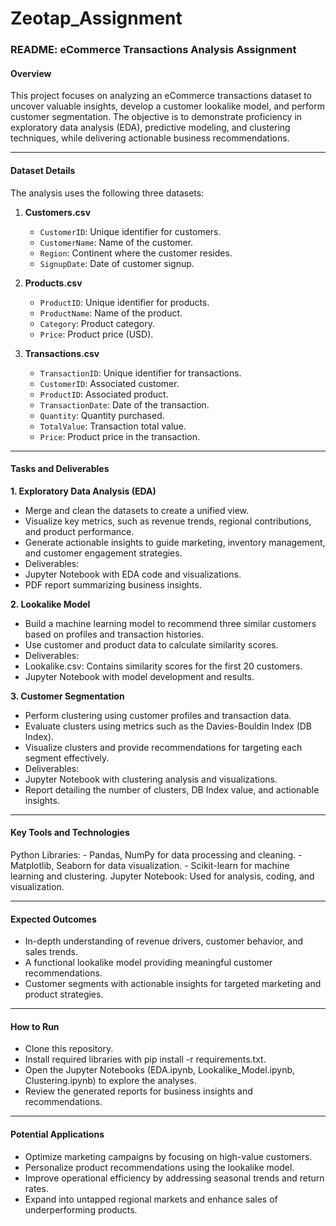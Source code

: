 # Zeotap_Assignment
### README: eCommerce Transactions Analysis Assignment
#### **Overview**
This project focuses on analyzing an eCommerce transactions dataset to uncover valuable insights, develop a customer lookalike model, and perform customer segmentation. The objective is to demonstrate proficiency in exploratory data analysis (EDA), predictive modeling, and clustering techniques, while delivering actionable business recommendations.

---

#### **Dataset Details**
The analysis uses the following three datasets:
1. **Customers.csv**  
   - `CustomerID`: Unique identifier for customers.  
   - `CustomerName`: Name of the customer.  
   - `Region`: Continent where the customer resides.  
   - `SignupDate`: Date of customer signup.

2. **Products.csv**  
   - `ProductID`: Unique identifier for products.  
   - `ProductName`: Name of the product.  
   - `Category`: Product category.  
   - `Price`: Product price (USD).  

3. **Transactions.csv**  
   - `TransactionID`: Unique identifier for transactions.  
   - `CustomerID`: Associated customer.  
   - `ProductID`: Associated product.  
   - `TransactionDate`: Date of the transaction.  
   - `Quantity`: Quantity purchased.  
   - `TotalValue`: Transaction total value.  
   - `Price`: Product price in the transaction.
 ---

#### **Tasks and Deliverables**

**1. Exploratory Data Analysis (EDA)**
- Merge and clean the datasets to create a unified view.
- Visualize key metrics, such as revenue trends, regional contributions, and product performance.
- Generate actionable insights to guide marketing, inventory management, and customer engagement strategies.
- Deliverables:
 - Jupyter Notebook with EDA code and visualizations.
 - PDF report summarizing business insights.

 **2. Lookalike Model**
- Build a machine learning model to recommend three similar customers based on profiles and transaction histories.
- Use customer and product data to calculate similarity scores.
- Deliverables:
 - Lookalike.csv: Contains similarity scores for the first 20 customers.
 - Jupyter Notebook with model development and results.

**3. Customer Segmentation**
- Perform clustering using customer profiles and transaction data.
- Evaluate clusters using metrics such as the Davies-Bouldin Index (DB Index).
- Visualize clusters and provide recommendations for targeting each segment effectively.
- Deliverables:
 - Jupyter Notebook with clustering analysis and visualizations.
 - Report detailing the number of clusters, DB Index value, and actionable insights.

---
#### **Key Tools and Technologies**
Python Libraries:
    - Pandas, NumPy for data processing and cleaning.
    - Matplotlib, Seaborn for data visualization.
    - Scikit-learn for machine learning and clustering.
Jupyter Notebook: Used for analysis, coding, and visualization.

---
#### **Expected Outcomes**
- In-depth understanding of revenue drivers, customer behavior, and sales trends.
- A functional lookalike model providing meaningful customer recommendations.
- Customer segments with actionable insights for targeted marketing and product strategies.

---
#### **How to Run**
- Clone this repository.
- Install required libraries with pip install -r requirements.txt.
- Open the Jupyter Notebooks (EDA.ipynb, Lookalike_Model.ipynb, Clustering.ipynb) to explore the analyses.
- Review the generated reports for business insights and recommendations.

---
#### **Potential Applications**
- Optimize marketing campaigns by focusing on high-value customers.
- Personalize product recommendations using the lookalike model.
- Improve operational efficiency by addressing seasonal trends and return rates.
- Expand into untapped regional markets and enhance sales of underperforming products.
